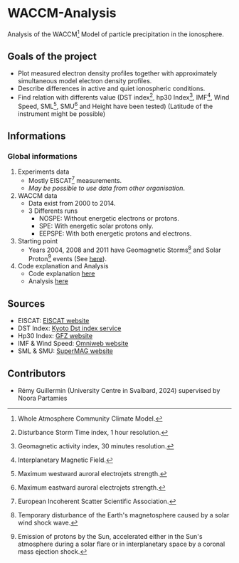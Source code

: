 # WACCM-Analysis
Analysis of the WACCM[^1] Model of particle precipitation in the ionosphere.

## Goals of the project
- Plot measured electron density profiles together with approximately simultaneous model electron density profiles.
- Describe differences in active and quiet ionospheric conditions.
- Find relation with differents value (DST index[^2], hp30 Index[^3], IMF[^4], Wind Speed, SML[^5], SMU[^6] and Height have been tested) (Latitude of the instrument might be possible)
  

## Informations
### Global informations
1) Experiments data
   - Mostly EISCAT[^7] measurements.
   - _May be possible to use data from other organisation_.
2) WACCM data
   - Data exist from 2000 to 2014.
   - 3 Differents runs
     - NOSPE: Without energetic electrons or protons.
     - SPE: With energetic solar protons only.
     - EEPSPE: With both energetic protons and electrons.   
3) Starting point
   - Years 2004, 2008 and 2011 have Geomagnetic Storms[^8] and Solar Proton[^9] events (See [here](Event-Informations.md)).
4) Code explanation and Analysis
   - Code explanation [here](Scripts/Description.md)
   - Analysis [here](Output/Analysis.md)
  
## Sources
- EISCAT: [EISCAT website](https://portal.eiscat.se/schedule/?year=2004&month=1&A=on&TRO=on&ESR=on)
- DST Index: [Kyoto Dst index service](https://wdc.kugi.kyoto-u.ac.jp/dst_final/index.html)
- Hp30 Index: [GFZ website](https://kp.gfz-potsdam.de/en/data#c222)
- IMF & Wind Speed: [Omniweb website](https://omniweb.gsfc.nasa.gov/form/omni_min_def.html)
- SML & SMU: [SuperMAG website](https://supermag.jhuapl.edu/indices/?fidelity=low&layers=SME.UL&start=2001-01-29T23%3A00%3A00.000Z&step=14400&tab=plot)
  
## Contributors
- Rémy Guillermin (University Centre in Svalbard, 2024) supervised by Noora Partamies

[^1]: Whole Atmosphere Community Climate Model.
[^2]: Disturbance Storm Time index, 1 hour resolution.
[^3]: Geomagnetic activity index, 30 minutes resolution.
[^4]: Interplanetary Magnetic Field.
[^5]: Maximum westward auroral electrojets strength.
[^6]: Maximum eastward auroral electrojets strength.
[^7]: European Incoherent Scatter Scientific Association.
[^8]: Temporary disturbance of the Earth's magnetosphere caused by a solar wind shock wave.
[^9]: Emission of protons by the Sun, accelerated either in the Sun's atmosphere during a solar flare or in interplanetary space by a coronal mass ejection shock.
